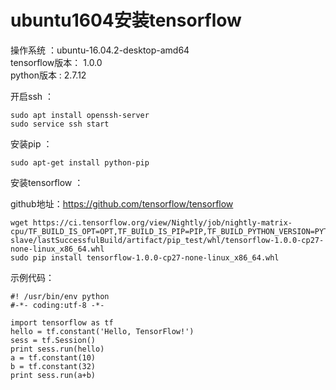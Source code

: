 # ubuntu1604安装tensorflow


操作系统 ：ubuntu-16.04.2-desktop-amd64					
tensorflow版本： 1.0.0			
python版本 : 2.7.12		

开启ssh ：

	sudo apt install openssh-server 	
	sudo service ssh start

安装pip ：

	sudo apt-get install python-pip

安装tensorflow ：

github地址：https://github.com/tensorflow/tensorflow    


	wget https://ci.tensorflow.org/view/Nightly/job/nightly-matrix-cpu/TF_BUILD_IS_OPT=OPT,TF_BUILD_IS_PIP=PIP,TF_BUILD_PYTHON_VERSION=PYTHON2,label=cpu-slave/lastSuccessfulBuild/artifact/pip_test/whl/tensorflow-1.0.0-cp27-none-linux_x86_64.whl
	sudo pip install tensorflow-1.0.0-cp27-none-linux_x86_64.whl

示例代码：

	#! /usr/bin/env python
	#-*- coding:utf-8 -*-

	import tensorflow as tf
	hello = tf.constant('Hello, TensorFlow!')
	sess = tf.Session()
	print sess.run(hello)
	a = tf.constant(10)
	b = tf.constant(32)
	print sess.run(a+b)
	
	
